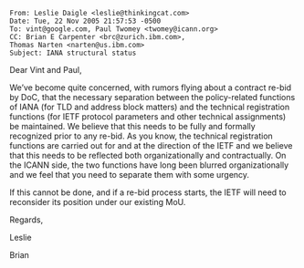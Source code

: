 

```
From: Leslie Daigle <leslie@thinkingcat.com> 
Date: Tue, 22 Nov 2005 21:57:53 -0500 
To: vint@google.com, Paul Twomey <twomey@icann.org> 
CC: Brian E Carpenter <brc@zurich.ibm.com>, 
Thomas Narten <narten@us.ibm.com> 
Subject: IANA structural status

```

Dear Vint and Paul,


We’ve become quite concerned, with rumors flying about a contract re-bid by DoC, that the necessary separation between the policy-related functions of IANA (for TLD and address block matters) and the technical registration functions (for IETF protocol parameters and other technical assignments) be maintained. We believe that this needs to be fully and formally recognized prior to any re-bid. As you know, the technical registration functions are carried out for and at the direction of the IETF and we believe that this needs to be reflected both organizationally and contractually. On the ICANN side, the two functions have long been blurred organizationally and we feel that you need to separate them with some urgency.


If this cannot be done, and if a re-bid process starts, the IETF will need to reconsider its position under our existing MoU.


Regards,


Leslie  

Brian


